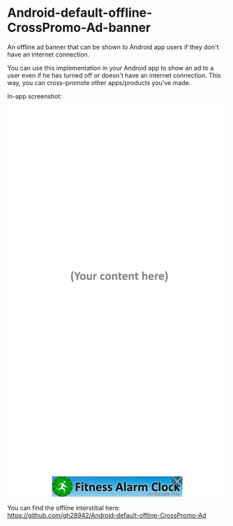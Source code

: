 # Android-default-offline-CrossPromo-Ad-banner
An offline ad banner that can be shown to Android app users if they don't have an internet connection.

You can use this implementation in your Android app to show an ad to a user even if he has turned off or doesn't have an internet connection. This way, you can cross-promote other apps/products you've made.


In-app screenshot:

![Offline Ad Screenshot](examples/screenshot_20190630.jpg?raw=true "Offline Ad Screenshot")
 
You can find the offline interstitial here: https://github.com/gh28942/Android-default-offline-CrossPromo-Ad
